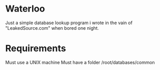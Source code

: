 # Waterloo

Just a simple database lookup program i wrote in the vain of "LeakedSource.com" when bored one night.

Requirements
=============
Must use a UNIX machine 
Must have a folder /root/databases/common
